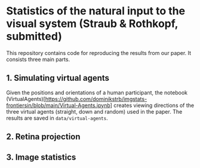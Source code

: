 # Statistics of the natural input to the visual system (Straub & Rothkopf, submitted)
This repository contains code for reproducing the results from our paper. It consists three main parts.

## 1. Simulating virtual agents
Given the positions and orientations of a human participant, the notebook (VirtualAgents)[https://github.com/dominikstrb/imgstats-frontiersin/blob/main/Virtual-Agents.ipynb] creates viewing directions of the three virtual agents (straight, down and random) used in the paper. The results are saved in `data/virtual-agents`.

## 2. Retina projection

## 3. Image statistics
